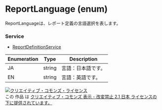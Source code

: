 # ReportLanguage (enum)
ReportLanguageは、レポート定義の言語選択を表します。

### Service
+ [ReportDefinitionService](../services/ReportDefinitionService.md)

| Enumeration | Type | Description | 
|---|---|---|
| JA| string| 言語：日本語です。|
| EN| string| 言語：英語です。|

<a rel="license" href="http://creativecommons.org/licenses/by-nd/2.1/jp/"><img alt="クリエイティブ・コモンズ・ライセンス" style="border-width:0" src="https://i.creativecommons.org/l/by-nd/2.1/jp/88x31.png" /></a><br />この 作品 は <a rel="license" href="http://creativecommons.org/licenses/by-nd/2.1/jp/">クリエイティブ・コモンズ 表示 - 改変禁止 2.1 日本 ライセンスの下に提供されています。</a>
